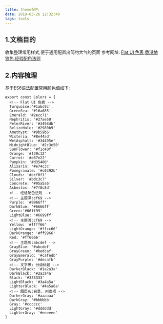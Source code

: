 ```yaml
---
title: theme配色
date: 2019-03-26 12:32:40
tags: tools
---
```

## 1.文档目的
收集整理常用样式,便于通用配置出简约大气的页面
参考网址:
[Flat UI 色表](https://flatuicolors.com/palette/defo),[香港地铁色](https://metrocolor.live/index.html),[经验配色法则](https://sendwithses.gitbook.io/helpdocs/random-stuff/easy-to-remember-color-guide-for-non-designers)

## 2.内容梳理
基于ES6语法配置常用颜色值如下:
```
export const Colors = {
  <!-- Flat UI 色表 -->
  Turquoise:'#1abc9c',
  GreenSea: '#16a085'
  Emerald: '#2ecc71'
  Nephritis: '#27ae60'
  PeterRiver: '#3498db'
  BelizeHole: '#2980b9'
  Amethyst: '#9b59b6'
  Wisteria: '#8e44ad'
  WetAsphalt: '#34495e'
  MidnightBlue: '#2c3e50'
  SunFlower: '#f1c40f'
  Orange: '#f39c12'
  Carrot: '#e67e22'
  Pumpkin: '#d35400'
  Alizarin: '#e74c3c'
  Pomegranate: '#c0392b'
  Clouds: '#ecf0f1'
  Silver: '#bdc3c7'
  Concrete: '#95a5a6'
  Asbestos: '#7f8c8d'
  <!-- 经验配色法则 -->
  <!-- 主题深:cf69 -->
  Purple: '#9966ff'
  DarkBlue: '#6666ff'
  Green:'#66ff99'
  LightBlue: '#6699ff'
  <!-- 主题浅:cf69 -->
  Yellow: '#ffff66'
  LightOrange: '#ffcc66'
  DarkOrange: '#ff9966'
  Red: '#ff6666'
  <!-- 主题灰:abcdef -->
  GrayBlue: '#abcdef'
  GrayGreen: '#bedcaf'
  GrayEmerald: '#cafedb'
  GrayPurple: '#decafb'
  <!-- 文字黑: 分级标题 -->
  DarkerBlack: '#1a2a3a'
  DarkBlack: '#2a3a4a'
  Black: '#333333'
  LightBlack: '#3a4a5a'
  LighterBlack: '#4a5a6a'
  <!-- 图层灰:背景, 列表项 -->
  DarkerGray: '#aaaaaa'
  DarkGray: '#bbbbbb'
  Gray: '#cccccc'
  LightGray: '#dddddd'
  LighterGray: '#eeeeee'
}

```
